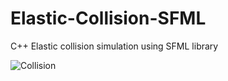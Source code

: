 # Elastic-Collision-SFML
C++ Elastic collision simulation using SFML library

![Collision](https://github.com/Parven05/Elastic-Collision-SFML/assets/101796812/0144a987-fff5-49f2-bb4d-184ca029328d)
